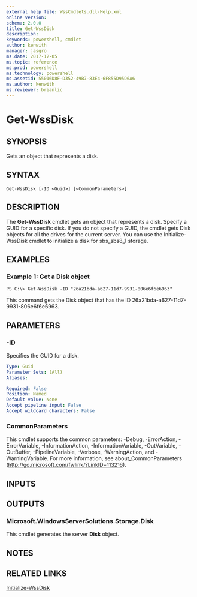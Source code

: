 ```yaml
---
external help file: WssCmdlets.dll-Help.xml
online version: 
schema: 2.0.0
title: Get-WssDisk
description: 
keywords: powershell, cmdlet
author: kenwith
manager: jasgro
ms.date: 2017-12-05
ms.topic: reference
ms.prod: powershell
ms.technology: powershell
ms.assetid: 55016D8F-D352-49B7-83E4-6F855D95D6A6
ms.author: kenwith
ms.reviewer: brianlic
---
```


# Get-WssDisk

## SYNOPSIS
Gets an object that represents a disk.

## SYNTAX

```
Get-WssDisk [-ID <Guid>] [<CommonParameters>]
```

## DESCRIPTION
The **Get-WssDisk** cmdlet gets an object that represents a disk.
Specify a GUID for a specific disk.
If you do not specify a GUID, the cmdlet gets Disk objects for all the drives for the current server.
You can use the Initialize-WssDisk cmdlet to initialize a disk for sbs_sbs8_1 storage.

## EXAMPLES

### Example 1: Get a Disk object
```
PS C:\> Get-WssDisk -ID "26a21bda-a627-11d7-9931-806e6f6e6963"
```

This command gets the Disk object that has the ID 26a21bda-a627-11d7-9931-806e6f6e6963.

## PARAMETERS

### -ID
Specifies the GUID for a disk.

```yaml
Type: Guid
Parameter Sets: (All)
Aliases: 

Required: False
Position: Named
Default value: None
Accept pipeline input: False
Accept wildcard characters: False
```

### CommonParameters
This cmdlet supports the common parameters: -Debug, -ErrorAction, -ErrorVariable, -InformationAction, -InformationVariable, -OutVariable, -OutBuffer, -PipelineVariable, -Verbose, -WarningAction, and -WarningVariable. For more information, see about_CommonParameters (http://go.microsoft.com/fwlink/?LinkID=113216).

## INPUTS

## OUTPUTS

### Microsoft.WindowsServerSolutions.Storage.Disk
This cmdlet generates the server **Disk** object.

## NOTES

## RELATED LINKS

[Initialize-WssDisk](./Initialize-WssDisk.md)

